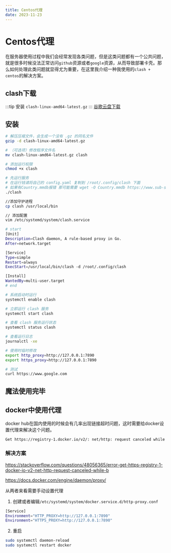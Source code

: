 ```yaml
---
title: Centos代理
date: 2023-11-23
---
```


# Centos代理

在服务器使用过程中我们会经常发现各类问题，但是这类问题都有一个公共问题，就是很多时候没法正常访问`github`资源或者`google`资源，从而导致部署卡壳。那么如何处理此类问题就显得尤为重要，在这里我介绍一种我使用的`clash + centos`的解决方案。

## clash下载

:::tip
安装 `clash-linux-amd64-latest.gz`
:::
[谷歌云盘下载](https://drive.google.com/drive/folders/1mhKMWAcS5661t_TWSp9wm4WNj32NFbZK)

## 安装

```bash
# 解压压缩文件，会生成一个没有 .gz 的同名文件
gzip -d clash-linux-amd64-latest.gz

# （可选项）修改程序文件名
mv clash-linux-amd64-latest.gz clash

# 添加运行权限
chmod +x clash

# 先运行服务
# 在运行钱请将自己的 config.yaml 复制到 /root/.config/clash 下面
# 如果有Country.mmdb报错 那可能需要 wget -O Country.mmdb https://www.sub-speeder.com/client-download/Country.mmdb 解决
./clash

//添加守护进程
cp clash /usr/local/bin

// 添加配置
vim /etc/systemd/system/clash.service

# start
[Unit]
Description=Clash daemon, A rule-based proxy in Go.
After=network.target

[Service]
Type=simple
Restart=always
ExecStart=/usr/local/bin/clash -d /root/.config/clash

[Install]
WantedBy=multi-user.target
# end

# 系统启动时运行
systemctl enable clash

# 立即运行 clash 服务
systemctl start clash

# 查看 clash 服务运行状态
systemctl status clash

# 查看运行日志
journalctl -xe

# 使用时临时修改
export http_proxy=http://127.0.0.1:7890
export https_proxy=http://127.0.0.1:7890

# 测试
curl https://www.google.com
```

## 魔法使用完毕

## docker中使用代理

docker hub在国内使用的时候会有几率出现链接超时问题，这时需要给docker设置代理来解决这个问题。

```bash
Get https://registry-1.docker.io/v2/: net/http: request canceled while waiting for connection (Client.Timeout exceeded while awaiting headers)
```

### 解决方案

https://stackoverflow.com/questions/48056365/error-get-https-registry-1-docker-io-v2-net-http-request-canceled-while-b

https://docs.docker.com/engine/daemon/proxy/

从两者来看需要手动设置代理

1. 创建或者编辑`/etc/systemd/system/docker.service.d/http-proxy.conf`
```bash
[Service]
Environment="HTTP_PROXY=http://127.0.0.1:7890"
Environment="HTTPS_PROXY=http://127.0.0.1:7890"
```

2. 重启
```bash
sudo systemctl daemon-reload                            
sudo systemctl restart docker
```